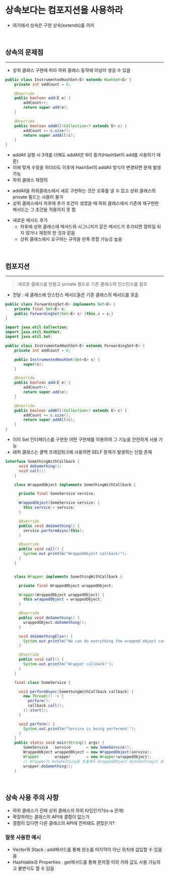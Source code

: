 # 상속보다는 컴포지션을 사용하라
 - 여기에서 상속은 구현 상속(extends)를 의미
<br>

## 상속의 문제점

---

 - 상위 클래스 구현에 따라 하위 클래스 동작에 이상이 생길 수 있음
```java
public class InstrumentedHashSet<E> extends HashSet<E> {
    private int addCount = 0;

    @Override
    public boolean add(E e) {
        addCount++;
        return super.add(e);
    }

    @Override
    public boolean addAll(Collection<? extends E> c) {
        addCount += c.size();
        return super.addAll(c);
    }
}
```
 * addAll 실행 시 3개를 더해도 addAll은 6이 증가(HashSet이 add를 사용하기 때문)
 * 이에 맞게 수정을 하더라도 이후에 HashSet의 addAll 방식이 변경되면 문제 발생 가능
 * 하위 클래스 재정의
  - addAll을 하위클래스에서 새로 구현하는 것은 오류를 낼 수 있고 상위 클래스의 private 필드는 사용이 불가
  - 상위 클래스에서 차후에 추가 조건이 생겼을 때 하위 클래스에서 기존에 재구현한 메서드는 그 조건을 적용하지 못 함
 * 새로운 매서드 추가
   - 차후에 상위 클래스에 메서드와 시그니처가 같은 메서드가 추가되면 컴파일 되지 않거나 재정의 한 것과 같음
   - 상위 클래스에서 요구하는 규약을 만족 못할 가능성 높음

<br>

## 컴포지션

---

 > 새로운 클래스를 만들고 private 필드로 기존 클래스의 인스턴스를 참조

- 전달 : 새 클래스에 인스턴스 메서드들은 기존 클래스의 메서드를 호출

```java
public class ForwardingSet<E> implements Set<E> {
    private final Set<E> s;
    public ForwardingSet(Set<E> s) {this.s = s;}
}

import java.util.Collection;
import java.util.HashSet;
import java.util.Set;

public class InstrumentedHashSet<E> extends ForwardingSet<E> {
    private int addCount = 0;

    public InstrumentedHashSet(Set<E> s) {
        super(s);
    }

    @Override
    public boolean add(E e) {
        addCount++;
        return super.add(e);
    }

    @Override
    public boolean addAll(Collection<? extends E> c) {
        addCount += c.size();
        return super.addAll(c);
    }
}
```
- 이미 Set 인터페이스를 구현한 어떤 구현체를 이용하여 그 기능을 안전하게 사용 가능
- 래퍼 클래스는 콜백 프레임워크에 사용하면 SELF 문제가 발생하는 단점 존재
```java
interface SomethingWithCallback {
      void doSomething();
      void call();
    }

    class WrappedObject implements SomethingWithCallback {

      private final SomeService service;

      WrappedObject(SomeService service) {
        this.service = service;
      }

      @Override
      public void doSomething() {
        service.performAsync(this);
      }

      @Override
      public void call() {
        System.out.println("WrappedObject callback!");
      }
    }


    class Wrapper implements SomethingWithCallback {

      private final WrappedObject wrappedObject;

      Wrapper(WrappedObject wrappedObject) {
        this.wrappedObject = wrappedObject;
      }

      @Override
      public void doSomething() {
        wrappedObject.doSomething();
      }

      void doSomethingElse() {
        System.out.println("We can do everything the wrapped object can, and more!");
      }

      @Override
      public void call() {
        System.out.println("Wrapper callback!");
      }
    }

    final class SomeService {

      void performAsync(SomethingWithCallback callback) {
        new Thread(() -> {
          perform();
          callback.call();
        }).start();
      }

      void perform() {
        System.out.println("Service is being performed.");
      }
    }
    public static void main(String[] args) {
        SomeService   service       = new SomeService();
        WrappedObject wrappedObject = new WrappedObject(service);
        Wrapper       wrapper       = new Wrapper(wrappedObject);
        // Wrapper의 doSomething을 호출해도 WrappedObject doSomething이 실행
        wrapper.doSomething();
    }   
```

<br>

## 상속 사용 주의 사항
 - 하위 클래스가 진짜 상위 클래스의 하위 타입인가?(is-a 관계)
 - 확장하려는 클래스의 API에 결함이 없는가
 - 결함이 있다면 다른 클래스의 API에 전파돼도 괜찮은가?

  ### 잘못 사용한 예시
  - Vector와 Stack : add메서드를 통해 원소를 마지막이 아닌 위치에 삽입할 수 있음음
  - Hashtable과 Properties : get메서드를 통해 문자열 이외 키와 값도 사용 가능하고 불변식도 깰 수 있음
